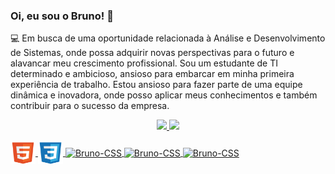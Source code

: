 ### Oi, eu sou o Bruno! 👋

💻 Em busca de uma oportunidade relacionada à Análise e Desenvolvimento de Sistemas, onde possa adquirir novas perspectivas para o futuro e alavancar meu crescimento profissional. Sou um estudante de TI determinado e ambicioso, ansioso para embarcar em minha primeira experiência de trabalho. Estou ansioso para fazer parte de uma equipe dinâmica e inovadora, onde posso aplicar meus conhecimentos e também contribuir para o sucesso da empresa.

<div align="center">
  <a href="https://github.com/Brunoalmeidev">
  <img height="180em" src="https://github-readme-stats.vercel.app/api?username=brunoalmeidev&show_icons=true&theme=blueberry&include_all_commits=true&count_private=true"/>
  <img height="180em" src="https://github-readme-stats.vercel.app/api/top-langs/?username=brunoalmeidev&layout=compact&langs_count=7&theme=blueberry"/>
</div>

<div style="display: inline_block"><br>
  <img align="center" alt="Bruno-HTML" height="35" width="40" src="https://raw.githubusercontent.com/devicons/devicon/master/icons/html5/html5-original.svg">
  <img align="center" alt="Bruno-CSS" height="35" width="40" src="https://raw.githubusercontent.com/devicons/devicon/master/icons/css3/css3-original.svg">
  <img align="center" alt="Bruno-CSS" height="35" width="120" src="https://img.shields.io/badge/JavaScript-323330?style=for-the-badge&logo=javascript&logoColor=F7DF1E">
  <img align="center" alt="Bruno-CSS" height="35" width="60" src="https://img.shields.io/badge/C-00599C?style=for-the-badge&logo=c&logoColor=white">
  <img align="center" alt="Bruno-CSS" height="35" width="75" src="https://img.shields.io/badge/C%2B%2B-00599C?style=for-the-badge&logo=c%2B%2B&logoColor=white">
</div>


##
